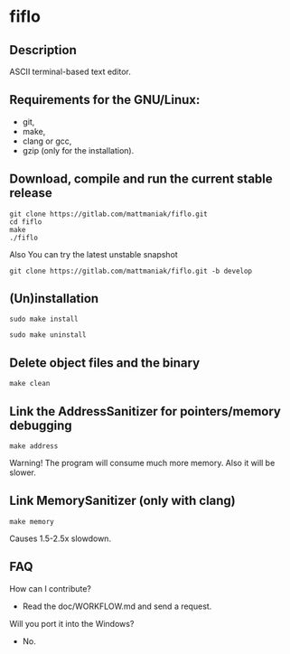 # fiflo

## Description
ASCII terminal-based text editor.

## Requirements for the GNU/Linux:
- git,
- make,
- clang or gcc,
- gzip (only for the installation).

## Download, compile and run the current stable release
```
git clone https://gitlab.com/mattmaniak/fiflo.git
cd fiflo
make
./fiflo
```

Also You can try the latest unstable snapshot
```
git clone https://gitlab.com/mattmaniak/fiflo.git -b develop
```

## (Un)installation
```
sudo make install
```
```
sudo make uninstall
```

## Delete object files and the binary
```
make clean
```

## Link the AddressSanitizer for pointers/memory debugging
```
make address
```
Warning! The program will consume much more memory. Also it will be slower.

## Link MemorySanitizer (only with clang)
```
make memory
```
Causes 1.5-2.5x slowdown.

## FAQ
How can I contribute?
- Read the doc/WORKFLOW.md and send a request.

Will you port it into the Windows?
- No.

